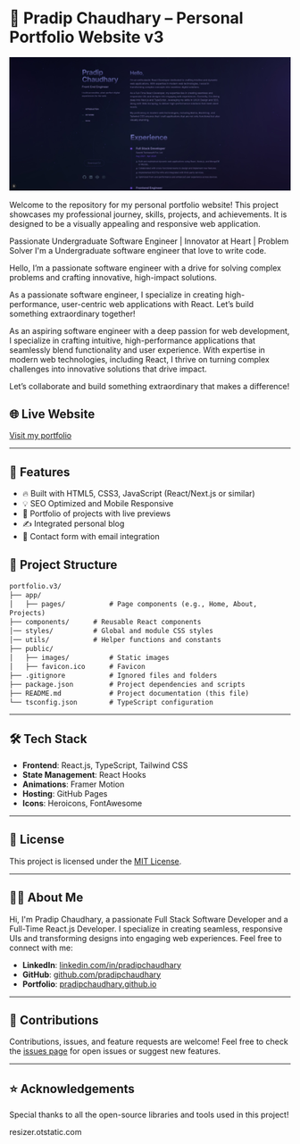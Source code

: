 # 🌟 Pradip Chaudhary – Personal Portfolio Website v3

![Portfolio Banner](/public/projects/portfolio-v3.jpg)

Welcome to the repository for my personal portfolio website! This project showcases my professional journey, skills, projects, and achievements. It is designed to be a visually appealing and responsive web application.

Passionate Undergraduate Software Engineer | Innovator at Heart | Problem Solver
I'm a Undergraduate software engineer that love to write code.

Hello, I’m a passionate software engineer with a drive for solving complex problems and crafting innovative, high-impact solutions.

As a passionate software engineer, I specialize in creating high-performance, user-centric web applications with React. Let’s build something extraordinary together!

As an aspiring software engineer with a deep passion for web development, I specialize in crafting intuitive, high-performance applications that seamlessly blend functionality and user experience. With expertise in modern web technologies, including React, I thrive on turning complex challenges into innovative solutions that drive impact.

Let’s collaborate and build something extraordinary that makes a difference!

## 🌐 Live Website

[Visit my portfolio](https://pradipchaudhary.com.np/)

---

## 🚀 Features

- 🔥 Built with HTML5, CSS3, JavaScript (React/Next.js or similar)
- 💡 SEO Optimized and Mobile Responsive
- 🧠 Portfolio of projects with live previews
- ✍️ Integrated personal blog
- 📩 Contact form with email integration

## 📂 Project Structure

```plaintext
portfolio.v3/
├── app/
│   ├── pages/           # Page components (e.g., Home, About, Projects)
├── components/      # Reusable React components
│── styles/          # Global and module CSS styles
│── utils/           # Helper functions and constants
├── public/
│   ├── images/          # Static images
│   ├── favicon.ico      # Favicon
├── .gitignore           # Ignored files and folders
├── package.json         # Project dependencies and scripts
├── README.md            # Project documentation (this file)
└── tsconfig.json        # TypeScript configuration
```

---

## 🛠️ Tech Stack

-   **Frontend**: React.js, TypeScript, Tailwind CSS
-   **State Management**: React Hooks
-   **Animations**: Framer Motion
-   **Hosting**: GitHub Pages
-   **Icons**: Heroicons, FontAwesome

---

## 📄 License

This project is licensed under the [MIT License](LICENSE).

---

## 👨‍💻 About Me

Hi, I'm Pradip Chaudhary, a passionate Full Stack Software Developer and a Full-Time React.js Developer. I specialize in creating seamless, responsive UIs and transforming designs into engaging web experiences. Feel free to connect with me:

-   **LinkedIn**: [linkedin.com/in/pradipchaudhary](https://linkedin.com/in/pradipchaudhary)
-   **GitHub**: [github.com/pradipchaudhary](https://github.com/pradipchaudhary)
-   **Portfolio**: [pradipchaudhary.github.io](https://pradipchaudhary.github.io)

---

## 🙌 Contributions

Contributions, issues, and feature requests are welcome! Feel free to check the [issues page](https://github.com/pradipchaudhary/portfolio.v3/issues) for open issues or suggest new features.

---

## ⭐ Acknowledgements

Special thanks to all the open-source libraries and tools used in this project!


resizer.otstatic.com
